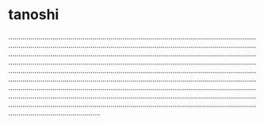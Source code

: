 # tanoshi
..........................................................................................................................................................................................................................................................................................................................................................................................................................................................................................................................................................................................................................................................................................................................................................................................................................................................................................................................................................................................................................................................................................................................................................................................................